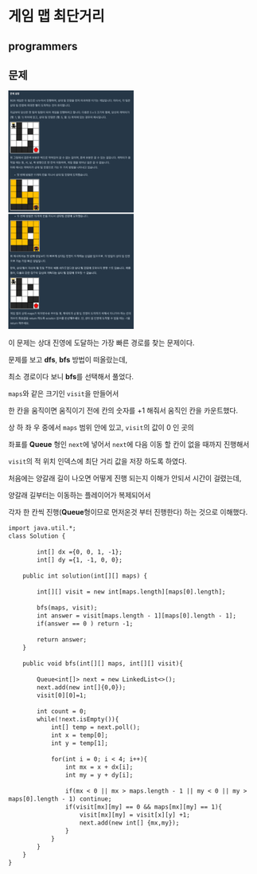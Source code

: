 # 게임 맵 최단거리
## programmers

문제
---
<img src="./images/gameMap1.png" width="50%">
<img src="./images/gameMap2.png" width="50%">


이 문제는 상대 진영에 도달하는 가장 빠른 경로를 찾는 문제이다.

문제를 보고 **dfs**, **bfs** 방법이 떠올랐는데, 

최소 경로이다 보니 **bfs**를 선택해서 풀었다.

```maps```와 같은 크기인 ```visit```을 만들어서

한 칸을 움직이면 움직이기 전에 칸의 숫자를 +1 해줘서 움직인 칸을 카운트했다.

상 하 좌 우 중에서 ```maps``` 범위 안에 있고, ```visit```의 값이 0 인 곳의

좌표를 **Queue** 형인 ```next```에 넣어서 ```next```에 다음 이동 할 칸이 없을 때까지 진행해서

```visit```의 적 위치 인덱스에 최단 거리 값을 저장 하도록 하였다.

처음에는 양갈래 길이 나오면 어떻게 진행 되는지 이해가 안되서 시간이 걸렸는데,

양갈래 길부터는 이동하는 플레이어가 복제되어서

각자 한 칸씩 진행(**Queue**형이므로 먼저온것 부터 진행한다) 하는 것으로 이해했다.




```
import java.util.*;
class Solution {
         
        int[] dx ={0, 0, 1, -1};
        int[] dy ={1, -1, 0, 0};
    
    public int solution(int[][] maps) {

        int[][] visit = new int[maps.length][maps[0].length];
        
        bfs(maps, visit);
        int answer = visit[maps.length - 1][maps[0].length - 1];
        if(answer == 0 ) return -1;
        
        return answer;
    }
    
    public void bfs(int[][] maps, int[][] visit){
        
        Queue<int[]> next = new LinkedList<>();
        next.add(new int[]{0,0});
        visit[0][0]=1;
        
        int count = 0;
        while(!next.isEmpty()){
            int[] temp = next.poll();
            int x = temp[0];
            int y = temp[1];
            
            for(int i = 0; i < 4; i++){
                int mx = x + dx[i];
                int my = y + dy[i];
                
                if(mx < 0 || mx > maps.length - 1 || my < 0 || my > maps[0].length - 1) continue;
                if(visit[mx][my] == 0 && maps[mx][my] == 1){
                    visit[mx][my] = visit[x][y] +1;
                    next.add(new int[] {mx,my});
                }
            }
        }
    }
}
```
